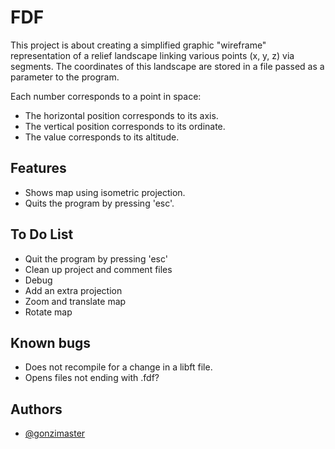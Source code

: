 
# FDF

This project is about creating a simplified graphic "wireframe"
representation of a relief landscape linking various points (x, y, z) via
segments. The coordinates of this landscape are stored in a file passed as
a parameter to the program.

Each number corresponds to a point in space:
- The horizontal position corresponds to its axis.
- The vertical position corresponds to its ordinate.
- The value corresponds to its altitude.

## Features

- Shows map using isometric projection.
- Quits the program by pressing 'esc'.

## To Do List

- Quit the program by pressing 'esc'
- Clean up project and comment files
- Debug
- Add an extra projection
- Zoom and translate map
- Rotate map

## Known bugs

- Does not recompile for a change in a libft file.
- Opens files not ending with .fdf?

## Authors

- [@gonzimaster](https://www.github.com/gonzimaster)

